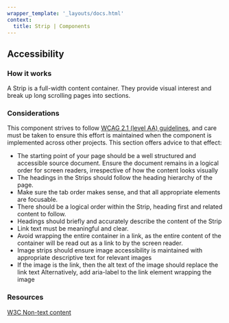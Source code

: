```yaml
---
wrapper_template: '_layouts/docs.html'
context:
  title: Strip | Components
---
```


## Accessibility

### How it works

A Strip is a full-width content container. They provide visual interest and break up long scrolling pages into sections.

### Considerations

This component strives to follow [WCAG 2.1 (level AA) guidelines](https://www.w3.org/TR/WCAG21/), and care must be taken to ensure this effort is maintained when the component is implemented across other projects. This section offers advice to that effect:

- The starting point of your page should be a well structured and accessible source document. Ensure the document remains in a logical order for screen readers, irrespective of how the content looks visually
- The headings in the Strips should follow the heading hierarchy of the page.
- Make sure the tab order makes sense, and that all appropriate elements are focusable.
- There should be a logical order within the Strip, heading first and related content to follow.
- Headings should briefly and accurately describe the content of the Strip
- Link text must be meaningful and clear.
- Avoid wrapping the entire container in a link, as the entire content of the container will be read out as a link to by the screen reader.
- Image strips should ensure image accessibility is maintained with appropriate descriptive text for relevant images
- If the image is the link, then the alt text of the image should replace the link text Alternatively, add aria-label to the link element wrapping the image

### Resources

[W3C Non-text content](https://www.w3.org/TR/UNDERSTANDING-WCAG20/text-equiv-all.html)
